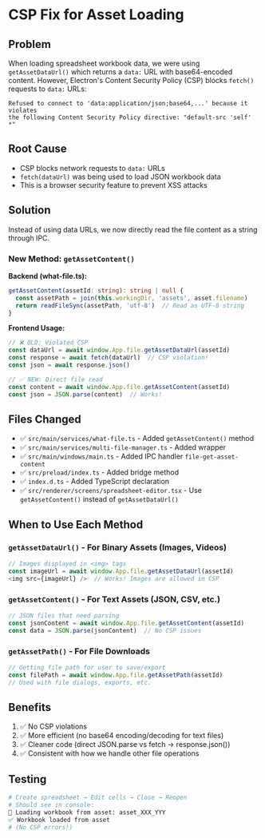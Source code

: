 # CSP Fix for Asset Loading

## Problem
When loading spreadsheet workbook data, we were using `getAssetDataUrl()` which returns a `data:` URL with base64-encoded content. However, Electron's Content Security Policy (CSP) blocks `fetch()` requests to `data:` URLs:

```
Refused to connect to 'data:application/json;base64,...' because it violates 
the following Content Security Policy directive: "default-src 'self' *"
```

## Root Cause
- CSP blocks network requests to `data:` URLs
- `fetch(dataUrl)` was being used to load JSON workbook data
- This is a browser security feature to prevent XSS attacks

## Solution
Instead of using data URLs, we now directly read the file content as a string through IPC.

### New Method: `getAssetContent()`

**Backend (what-file.ts):**
```typescript
getAssetContent(assetId: string): string | null {
  const assetPath = join(this.workingDir, 'assets', asset.filename)
  return readFileSync(assetPath, 'utf-8')  // Read as UTF-8 string
}
```

**Frontend Usage:**
```typescript
// ❌ OLD: Violated CSP
const dataUrl = await window.App.file.getAssetDataUrl(assetId)
const response = await fetch(dataUrl)  // CSP violation!
const json = await response.json()

// ✅ NEW: Direct file read
const content = await window.App.file.getAssetContent(assetId)
const json = JSON.parse(content)  // Works!
```

## Files Changed
- ✅ `src/main/services/what-file.ts` - Added `getAssetContent()` method
- ✅ `src/main/services/multi-file-manager.ts` - Added wrapper
- ✅ `src/main/windows/main.ts` - Added IPC handler `file-get-asset-content`
- ✅ `src/preload/index.ts` - Added bridge method
- ✅ `index.d.ts` - Added TypeScript declaration
- ✅ `src/renderer/screens/spreadsheet-editor.tsx` - Use `getAssetContent()` instead of `getAssetDataUrl()`

## When to Use Each Method

### `getAssetDataUrl()` - For Binary Assets (Images, Videos)
```typescript
// Images displayed in <img> tags
const imageUrl = await window.App.file.getAssetDataUrl(assetId)
<img src={imageUrl} />  // Works! Images are allowed in CSP
```

### `getAssetContent()` - For Text Assets (JSON, CSV, etc.)
```typescript
// JSON files that need parsing
const jsonContent = await window.App.file.getAssetContent(assetId)
const data = JSON.parse(jsonContent)  // No CSP issues
```

### `getAssetPath()` - For File Downloads
```typescript
// Getting file path for user to save/export
const filePath = await window.App.file.getAssetPath(assetId)
// Used with file dialogs, exports, etc.
```

## Benefits
1. ✅ No CSP violations
2. ✅ More efficient (no base64 encoding/decoding for text files)
3. ✅ Cleaner code (direct JSON.parse vs fetch → response.json())
4. ✅ Consistent with how we handle other file operations

## Testing
```bash
# Create spreadsheet → Edit cells → Close → Reopen
# Should see in console:
📂 Loading workbook from asset: asset_XXX_YYY
✅ Workbook loaded from asset
# (No CSP errors!)
```
